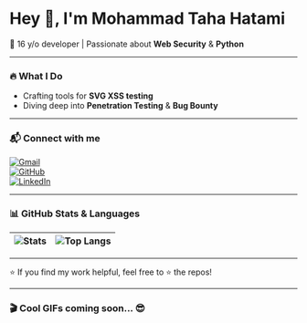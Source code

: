 # Hey 👋, I'm Mohammad Taha Hatami

🚀 16 y/o developer | Passionate about **Web Security** & **Python**

---

### 🔥 What I Do  
- Crafting tools for **SVG XSS testing**  
- Diving deep into **Penetration Testing** & **Bug Bounty**

---

### 📬 Connect with me  
[![Gmail](https://img.shields.io/badge/Email-D14836?style=flat&logo=gmail&logoColor=white)](mailto:info@abartarah.ir)  
[![GitHub](https://img.shields.io/badge/GitHub-@TahaHatami-181717?style=flat&logo=github)](https://github.com/TahaHatami)  
[![LinkedIn](https://img.shields.io/badge/LinkedIn-0077B5?style=flat&logo=linkedin&logoColor=white)](https://linkedin.com/in/yourprofile)  

---

### 📊 GitHub Stats & Languages  

| ![Stats](https://github-readme-stats.vercel.app/api?username=TahaHatami&show_icons=true&hide_border=true&theme=tokyonight&card_width=320) | ![Top Langs](https://github-readme-stats.vercel.app/api/top-langs/?username=TahaHatami&layout=compact&hide_border=true&theme=tokyonight&card_width=320) |  
|---|---|

---

⭐ If you find my work helpful, feel free to ⭐️ the repos!

---

### 🎬 Cool GIFs coming soon... 😎
